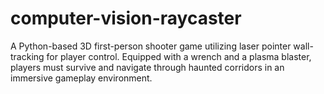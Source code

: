 # computer-vision-raycaster
A Python-based 3D first-person shooter game utilizing laser pointer wall-tracking for player control. Equipped with a wrench and a plasma blaster, players must survive and navigate through haunted corridors in an immersive gameplay environment.
